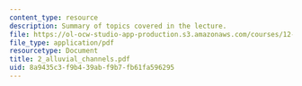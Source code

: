 ```yaml
---
content_type: resource
description: Summary of topics covered in the lecture.
file: https://ol-ocw-studio-app-production.s3.amazonaws.com/courses/12-163-surface-processes-and-landscape-evolution-fall-2004/8a9435c3f9b439abf9b7fb61fa596295_2_alluvial_channels.pdf
file_type: application/pdf
resourcetype: Document
title: 2_alluvial_channels.pdf
uid: 8a9435c3-f9b4-39ab-f9b7-fb61fa596295
---
```

